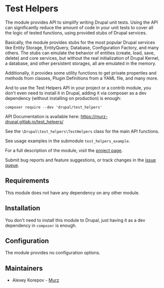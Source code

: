 # Test Helpers

The module provides API to simplify writing Drupal unit tests. Using the API can
significantly reduce the amount of code in your unit tests to cover all the
logic of tested functions, using provided stubs of Drupal services.

Basically, the module provides stubs for the most popular Drupal services like
Entity Storage, EntityQuery, Database, Configuration Factory, and many others.
The stubs can emulate the behavior of entities (create, load, save, delete) and
core services, but without the real initialization of Drupal Kernel, a database,
and other persistent storages, all are emulated in the memory.

Additionally, it provides some utility functions to get private properties and
methods from classes, Plugin Definitions from a YAML file, and many more.

And to use the Test Helpers API in your project or a contrib module, you don't
even need to install it in Drupal, adding it via composer as a dev dependency
(without installing on production) is enough:

```
composer require --dev 'drupal/test_helpers'
```

API Documentation is available here: https://murz-drupal.gitlab.io/test_helpers/

See the `\Drupal\test_helpers\TestHelpers` class for the main API functions.

See usage examples in the submodule `test_helpers_example`.

For a full description of the module, visit the
[project page](https://www.drupal.org/project/test_helpers).

Submit bug reports and feature suggestions, or track changes in the
[issue queue](https://www.drupal.org/project/issues/test_helpers).


## Requirements

This module does not have any dependency on any other module.


## Installation

You don't need to install this module to Drupal, just having it as a dev
dependency in `composer` is enough.


## Configuration

The module provides no configuration options.


## Maintainers

- Alexey Korepov - [Murz](https://www.drupal.org/u/murz)

